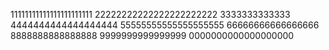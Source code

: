 11111111111111111111111
22222222222222222222222
3333333333333
4444444444444444444
55555555555555555555
66666666666666666
8888888888888888
9999999999999999
0000000000000000000